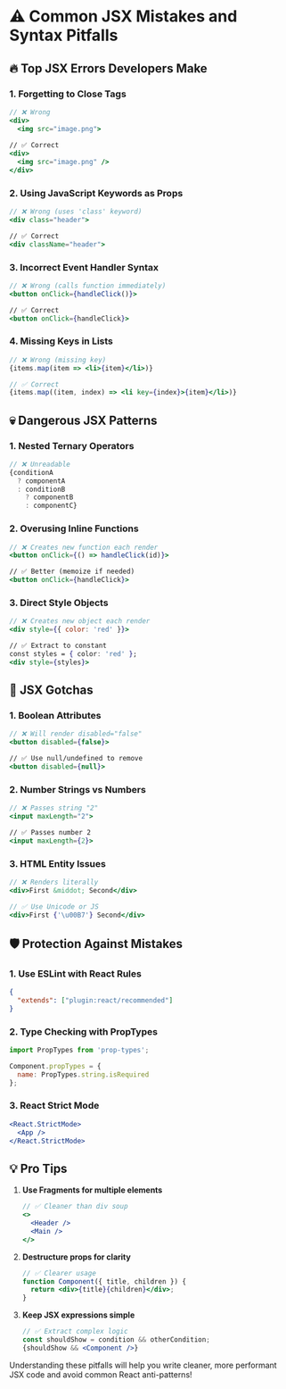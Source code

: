 # ⚠️ Common JSX Mistakes and Syntax Pitfalls

## 🔥 Top JSX Errors Developers Make

### 1. **Forgetting to Close Tags**
```jsx
// ❌ Wrong
<div> 
  <img src="image.png">
  
// ✅ Correct
<div>
  <img src="image.png" />
</div>
```

### 2. **Using JavaScript Keywords as Props**
```jsx
// ❌ Wrong (uses 'class' keyword)
<div class="header">

// ✅ Correct
<div className="header">
```

### 3. **Incorrect Event Handler Syntax**
```jsx
// ❌ Wrong (calls function immediately)
<button onClick={handleClick()}>

// ✅ Correct
<button onClick={handleClick}>
```

### 4. **Missing Keys in Lists**
```jsx
// ❌ Wrong (missing key)
{items.map(item => <li>{item}</li>)}

// ✅ Correct
{items.map((item, index) => <li key={index}>{item}</li>)}
```

## 💀 Dangerous JSX Patterns

### 1. **Nested Ternary Operators**
```jsx
// ❌ Unreadable
{conditionA 
  ? componentA 
  : conditionB 
    ? componentB 
    : componentC}
```

### 2. **Overusing Inline Functions**
```jsx
// ❌ Creates new function each render
<button onClick={() => handleClick(id)}>

// ✅ Better (memoize if needed)
<button onClick={handleClick}>
```

### 3. **Direct Style Objects**
```jsx
// ❌ Creates new object each render
<div style={{ color: 'red' }}>

// ✅ Extract to constant
const styles = { color: 'red' };
<div style={styles}>
```

## 🧠 JSX Gotchas

### 1. **Boolean Attributes**
```jsx
// ❌ Will render disabled="false"
<button disabled={false}>

// ✅ Use null/undefined to remove
<button disabled={null}>
```

### 2. **Number Strings vs Numbers**
```jsx
// ❌ Passes string "2"
<input maxLength="2">

// ✅ Passes number 2
<input maxLength={2}>
```

### 3. **HTML Entity Issues**
```jsx
// ❌ Renders literally
<div>First &middot; Second</div>

// ✅ Use Unicode or JS
<div>First {'\u00B7'} Second</div>
```

## 🛡️ Protection Against Mistakes

### 1. **Use ESLint with React Rules**
```json
{
  "extends": ["plugin:react/recommended"]
}
```

### 2. **Type Checking with PropTypes**
```jsx
import PropTypes from 'prop-types';

Component.propTypes = {
  name: PropTypes.string.isRequired
};
```

### 3. **React Strict Mode**
```jsx
<React.StrictMode>
  <App />
</React.StrictMode>
```

## 💡 Pro Tips

1. **Use Fragments for multiple elements**
   ```jsx
   // ✅ Cleaner than div soup
   <>
     <Header />
     <Main />
   </>
   ```

2. **Destructure props for clarity**
   ```jsx
   // ✅ Clearer usage
   function Component({ title, children }) {
     return <div>{title}{children}</div>;
   }
   ```

3. **Keep JSX expressions simple**
   ```jsx
   // ✅ Extract complex logic
   const shouldShow = condition && otherCondition;
   {shouldShow && <Component />}
   ```

Understanding these pitfalls will help you write cleaner, more performant JSX code and avoid common React anti-patterns!
